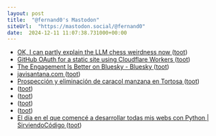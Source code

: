 ```yaml
---
layout: post
title:  "@fernand0's Mastodon"
siteUrl:  "https://mastodon.social/@fernand0"
date:  2024-12-11 11:07:38.731000+00:00
---
```

*  [OK, I can partly explain the LLM chess weirdness now ](https://dynomight.net/more-chess) ([toot](https://mastodon.social/@fernand0/113633870396013415))
*  [GitHub OAuth for a static site using Cloudflare Workers ](https://til.simonwillison.net/cloudflare/workers-github-oaut) ([toot](https://mastodon.social/@fernand0/113633653933445657))
*  [The Engagement Is Better on Bluesky - Bluesky ](https://bsky.social/about/blog/11-29-2024-engagemen) ([toot](https://mastodon.social/@fernand0/113633570561146512))
*  [javisantana.com ](https://javisantana.com/2024/11/30/learnings-after-4-years-data-eng.htm) ([toot](https://mastodon.social/@fernand0/113632588931546210))
*  [Prospección y eliminación de caracol manzana en Tortosa ](https://www.paleoymas.com/dt_portfolios/prospecciones-de-caracol-manzana-en-el-ebro) ([toot](https://mastodon.social/@fernand0/113631871148236485))
*  [ ](https://mastodon.social/@Lacalle) ([toot](https://mastodon.social/@fernand0/113630554610814655))
*  [ ](https://mastodon.social/users/fernand0/statuses/113630534977058871/activity) ([toot](https://mastodon.social/users/fernand0/statuses/113630534977058871/activity))
*  [ ](https://mastodon.social/users/fernand0/statuses/113630533960830350/activity) ([toot](https://mastodon.social/users/fernand0/statuses/113630533960830350/activity))
*  [ ](https://floss.social/@alberto_molina) ([toot](https://mastodon.social/@fernand0/113630533698345829))
*  [El día en el que comencé a desarrollar todas mis webs con Python \| SirviendoCódigo ](https://sirviendocodigo.com/el-dia-en-el-que-comence-a-desarrollar-todas-mis-webs-con-python) ([toot](https://mastodon.social/@fernand0/113630017664487141))
